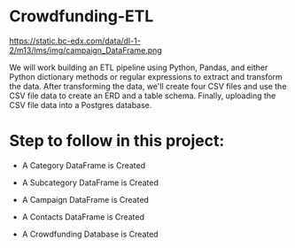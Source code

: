 # Crowdfunding-ETL

https://static.bc-edx.com/data/dl-1-2/m13/lms/img/campaign_DataFrame.png


We will work building an ETL pipeline using Python, Pandas, and either Python dictionary methods or regular expressions to extract and transform the data. After transforming the data, we'll create four CSV files and use the CSV file data to create an ERD and a table schema. Finally, uploading the CSV file data into a Postgres database.

# Step to follow in this project: 

  - A Category DataFrame is Created 

  - A Subcategory DataFrame is Created 

  - A Campaign DataFrame is Created 

  - A Contacts DataFrame is Created

  - A Crowdfunding Database is Created

